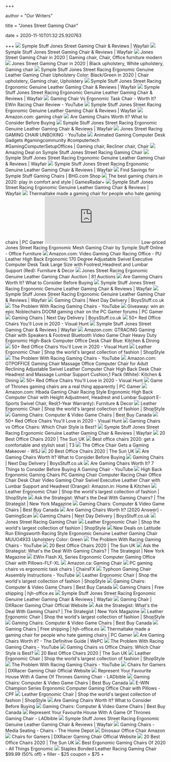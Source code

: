 +++
        
author = "Our Writers"
        
title = "Jones Street Gaming Chair"
        
date = 2020-11-10T01:32:25.920763
        
+++
[ ![](https://secure.img1-fg.wfcdn.com/im/8039731/resize-h800-w800%5Ecompr-r85/9204/92044256/Jones+Street+Gaming+Chair.jpg)](https://secure.img1-fg.wfcdn.com/im/8039731/resize-h800-w800%5Ecompr-r85/9204/92044256/Jones+Street+Gaming+Chair.jpg) Symple Stuff Jones Street Gaming Chair & Reviews | Wayfair
[ ![](https://secure.img1-fg.wfcdn.com/im/61485428/resize-h600-w600%5Ecompr-r85/4753/47536822/Jones+Street+Gaming+Chair.jpg)](https://secure.img1-fg.wfcdn.com/im/61485428/resize-h600-w600%5Ecompr-r85/4753/47536822/Jones+Street+Gaming+Chair.jpg) Symple Stuff Jones Street Gaming Chair & Reviews | Wayfair
[ ![](https://i.pinimg.com/474x/c9/f5/61/c9f5617249339a3d6a84283f1e3d6d84.jpg)](https://i.pinimg.com/474x/c9/f5/61/c9f5617249339a3d6a84283f1e3d6d84.jpg) Jones Street Gaming Chair in 2020 | Gaming chair, Chair, Office furniture  modern
[ ![](https://i.pinimg.com/originals/18/3b/8a/183b8ab8697b259d3c60a28abbd66c28.jpg)](https://i.pinimg.com/originals/18/3b/8a/183b8ab8697b259d3c60a28abbd66c28.jpg) Jones Street Gaming Chair in 2020 | Black upholstery, White upholstery, Gaming  chair
[ ![](https://i.pinimg.com/474x/3f/ed/66/3fed66b0dda58f8aea9f54ede02e2f80.jpg)](https://i.pinimg.com/474x/3f/ed/66/3fed66b0dda58f8aea9f54ede02e2f80.jpg) Symple Stuff Jones Street Racing Ergonomic Genuine Leather Gaming Chair  Upholstery Color: Black/Green in 2020 | Chair upholstery, Gaming chair,  Upholstery
[ ![](https://secure.img1-fg.wfcdn.com/im/09417290/compr-r85/9204/92043886/jones-street-racing-ergonomic-genuine-leather-gaming-chair.jpg)](https://secure.img1-fg.wfcdn.com/im/09417290/compr-r85/9204/92043886/jones-street-racing-ergonomic-genuine-leather-gaming-chair.jpg) Symple Stuff Jones Street Racing Ergonomic Genuine Leather Gaming Chair &  Reviews | Wayfair
[ ![](https://secure.img1-fg.wfcdn.com/im/33479890/resize-h800-w800%5Ecompr-r85/9204/92043920/Jones+Street+Racing+Ergonomic+Genuine+Leather+Gaming+Chair.jpg)](https://secure.img1-fg.wfcdn.com/im/33479890/resize-h800-w800%5Ecompr-r85/9204/92043920/Jones+Street+Racing+Ergonomic+Genuine+Leather+Gaming+Chair.jpg) Symple Stuff Jones Street Racing Ergonomic Genuine Leather Gaming Chair &  Reviews | Wayfair
[ ![](https://i.ytimg.com/vi/nBXxhTsz3D0/maxresdefault.jpg)](https://i.ytimg.com/vi/nBXxhTsz3D0/maxresdefault.jpg) Gaming Chair Vs Ergonomic Task Chair - Worth It? EWin Racing Chair Review -  YouTube
[ ![](https://secure.img1-fg.wfcdn.com/im/78367122/resize-h800-w800%5Ecompr-r85/9204/92044026/Jones+Street+Racing+Ergonomic+Genuine+Leather+Gaming+Chair.jpg)](https://secure.img1-fg.wfcdn.com/im/78367122/resize-h800-w800%5Ecompr-r85/9204/92044026/Jones+Street+Racing+Ergonomic+Genuine+Leather+Gaming+Chair.jpg) Symple Stuff Jones Street Racing Ergonomic Genuine Leather Gaming Chair &  Reviews | Wayfair
[ ![](https://m.media-amazon.com/images/I/61HEqHMkRhL._AC_UY218_.jpg)](https://m.media-amazon.com/images/I/61HEqHMkRhL._AC_UY218_.jpg) Amazon.com: gaming chair
[ ![](https://techguided.com/wp-content/uploads/2018/06/Gaming-Chair-Height-and-Weight.jpg)](https://techguided.com/wp-content/uploads/2018/06/Gaming-Chair-Height-and-Weight.jpg) Are Gaming Chairs Worth It? What to Consider Before Buying
[ ![](https://secure.img1-fg.wfcdn.com/im/23431117/resize-h800-w800%5Ecompr-r85/9204/92043910/Jones+Street+Racing+Ergonomic+Genuine+Leather+Gaming+Chair.jpg)](https://secure.img1-fg.wfcdn.com/im/23431117/resize-h800-w800%5Ecompr-r85/9204/92043910/Jones+Street+Racing+Ergonomic+Genuine+Leather+Gaming+Chair.jpg) Symple Stuff Jones Street Racing Ergonomic Genuine Leather Gaming Chair &  Reviews | Wayfair
[ ![](https://i.ytimg.com/vi/CJ9da0SdJ7E/maxresdefault.jpg)](https://i.ytimg.com/vi/CJ9da0SdJ7E/maxresdefault.jpg) Jones Street Racing GAMING CHAIR UNBOXING - YouTube
[ ![](https://i.pinimg.com/564x/f7/67/4e/f7674e02b2276173dd5de074716262bd.jpg)](https://i.pinimg.com/564x/f7/67/4e/f7674e02b2276173dd5de074716262bd.jpg) Animated Gaming Computer Desk Gadgets #gamingcommunity #computertech  #GamingComputerSetupOffices | Gaming chair, Recliner chair, Chair
[ ![](https://images.prod.meredith.com/product/eb0dc53225ba247d2e58431d13866615/1598782242064/m/symple-stuff-jones-street-racing-ergonomic-gaming-chair-ftt-7176-upholstery-color-black-gray)](https://images.prod.meredith.com/product/eb0dc53225ba247d2e58431d13866615/1598782242064/m/symple-stuff-jones-street-racing-ergonomic-gaming-chair-ftt-7176-upholstery-color-black-gray) Amazing Deal on Symple Stuff Jones Street Racing Gaming Chair
[ ![](https://secure.img1-fg.wfcdn.com/im/52008599/resize-h800-w800%5Ecompr-r85/9204/92044065/Jones+Street+Racing+Ergonomic+Genuine+Leather+Gaming+Chair.jpg)](https://secure.img1-fg.wfcdn.com/im/52008599/resize-h800-w800%5Ecompr-r85/9204/92044065/Jones+Street+Racing+Ergonomic+Genuine+Leather+Gaming+Chair.jpg) Symple Stuff Jones Street Racing Ergonomic Genuine Leather Gaming Chair &  Reviews | Wayfair
[ ![](https://secure.img1-fg.wfcdn.com/im/36470921/resize-h800-w800%5Ecompr-r85/9204/92043936/Jones+Street+Racing+Ergonomic+Genuine+Leather+Gaming+Chair.jpg)](https://secure.img1-fg.wfcdn.com/im/36470921/resize-h800-w800%5Ecompr-r85/9204/92043936/Jones+Street+Racing+Ergonomic+Genuine+Leather+Gaming+Chair.jpg) Symple Stuff Jones Street Racing Ergonomic Genuine Leather Gaming Chair &  Reviews | Wayfair
[ ![](https://images.prod.meredith.com/product/07904f60cc87eac77b68c2b4b8fa7674/1599861747610/m/symple-stuff-jones-street-racing-ergonomic-gaming-chair-ftt-7176-upholstery-color-black)](https://images.prod.meredith.com/product/07904f60cc87eac77b68c2b4b8fa7674/1599861747610/m/symple-stuff-jones-street-racing-ergonomic-gaming-chair-ftt-7176-upholstery-color-black) Find Savings for Symple Stuff Gaming Chairs | BHG.com Shop
[ ![](https://cdn.mos.cms.futurecdn.net/JhAv8G8wDXT8JNsSrq3Gvk.jpg)](https://cdn.mos.cms.futurecdn.net/JhAv8G8wDXT8JNsSrq3Gvk.jpg) The best gaming chairs in 2020: play in comfort and style | GamesRadar+
[ ![](https://secure.img1-fg.wfcdn.com/im/36661332/resize-h800-w800%5Ecompr-r85/9204/92043991/Jones+Street+Racing+Ergonomic+Genuine+Leather+Gaming+Chair.jpg)](https://secure.img1-fg.wfcdn.com/im/36661332/resize-h800-w800%5Ecompr-r85/9204/92043991/Jones+Street+Racing+Ergonomic+Genuine+Leather+Gaming+Chair.jpg) Symple Stuff Jones Street Racing Ergonomic Genuine Leather Gaming Chair &  Reviews | Wayfair
[ ![](https://cdn.mos.cms.futurecdn.net/N72vTNjdR54YGA2BxkcPrV-1200-80.jpg)](https://cdn.mos.cms.futurecdn.net/N72vTNjdR54YGA2BxkcPrV-1200-80.jpg) Thermaltake made a gaming chair for people who hate gaming chairs | PC Gamer
[ ![](http://v2.dsale.best/img.php?img=aHR0cHM6Ly9zZWN1cmUuaW1nMi1mZy53ZmNkbi5jb20vaW0vNDE2MDQxMDUvcmVzaXplLWgzMTAtdzMxMCU1RWNvbXByLXI4NS80OTQzLzQ5NDM1ODIxL2Jpc2Nob2YtbWVzaC1jb25mZXJlbmNlLWNoYWlyLmpwZw==)](http://v2.dsale.best/img.php?img=aHR0cHM6Ly9zZWN1cmUuaW1nMi1mZy53ZmNkbi5jb20vaW0vNDE2MDQxMDUvcmVzaXplLWgzMTAtdzMxMCU1RWNvbXByLXI4NS80OTQzLzQ5NDM1ODIxL2Jpc2Nob2YtbWVzaC1jb25mZXJlbmNlLWNoYWlyLmpwZw==) Low-priced Jones Street Racing Ergonomic Mesh Gaming Chair by Symple Stuff  Online - Office Furniture
[ ![](https://images-na.ssl-images-amazon.com/images/I/71hnbW21r1L._AC_SX522_.jpg)](https://images-na.ssl-images-amazon.com/images/I/71hnbW21r1L._AC_SX522_.jpg) Amazon.com: Video Gaming Chair Racing Office - PU Leather High Back  Ergonomic 170 Degree Adjustable Swivel Executive Computer Desk Task Large  Size with Footrest,Headrest and Lumbar Support (Red): Furniture & Decor
[ ![](https://d2hg08mj4tu8sj.cloudfront.net/auctionimages/150/1591800842/w5ee0f40dd1fd3.JPG)](https://d2hg08mj4tu8sj.cloudfront.net/auctionimages/150/1591800842/w5ee0f40dd1fd3.JPG) Jones Street Racing Ergonomic Genuine Leather Gaming Chair Auction | 81  Auctions
[ ![](https://i.ytimg.com/vi/G7MTlS4aJTo/maxresdefault.jpg)](https://i.ytimg.com/vi/G7MTlS4aJTo/maxresdefault.jpg) Are Gaming Chairs Worth It? What to Consider Before Buying
[ ![](https://secure.img1-fg.wfcdn.com/im/12597061/c_crop-h190-p1-w190%5Ecompr-r70/6720/67203941/default_name.jpg)](https://secure.img1-fg.wfcdn.com/im/12597061/c_crop-h190-p1-w190%5Ecompr-r70/6720/67203941/default_name.jpg) Symple Stuff Jones Street Racing Ergonomic Genuine Leather Gaming Chair &  Reviews | Wayfair
[ ![](https://secure.img1-fg.wfcdn.com/im/63239065/c_crop-h190-p1-w190%5Ecompr-r70/9748/97483386/default_name.jpg)](https://secure.img1-fg.wfcdn.com/im/63239065/c_crop-h190-p1-w190%5Ecompr-r70/9748/97483386/default_name.jpg) Symple Stuff Jones Street Racing Ergonomic Genuine Leather Gaming Chair &  Reviews | Wayfair
[ ![](https://www.boysstuff.co.uk/uploaded/prod_center/brazenserpentpink-1.jpg)](https://www.boysstuff.co.uk/uploaded/prod_center/brazenserpentpink-1.jpg) Gaming Chairs | Next Day Delivery | BoysStuff.co.uk
[ ![](https://i.ytimg.com/vi/FeAmL9UFAi4/maxresdefault.jpg)](https://i.ytimg.com/vi/FeAmL9UFAi4/maxresdefault.jpg) The Problem With Racing Gaming Chairs - YouTube
[ ![](https://cdn.mos.cms.futurecdn.net/GKWRqvwoEhPmbURGarRf8F.jpg)](https://cdn.mos.cms.futurecdn.net/GKWRqvwoEhPmbURGarRf8F.jpg) Giveaway: win an epic Noblechairs DOOM gaming chair on the PC Gamer forums  | PC Gamer
[ ![](https://www.boysstuff.co.uk/uploaded/prod_center/brazenpiranhablue-1.jpg)](https://www.boysstuff.co.uk/uploaded/prod_center/brazenpiranhablue-1.jpg) Gaming Chairs | Next Day Delivery | BoysStuff.co.uk
[ ![](https://visualhunt.com/photos/11/taja-gaming-chair.jpg)](https://visualhunt.com/photos/11/taja-gaming-chair.jpg) 50+ Red Office Chairs You'll Love in 2020 - Visual Hunt
[ ![](https://secure.img1-fg.wfcdn.com/im/74345733/resize-h340-p1-w340%5Ecompr-r70/8805/88056579/Archimedes+Ergonomic+Mesh+Drafting+Chair.jpg)](https://secure.img1-fg.wfcdn.com/im/74345733/resize-h340-p1-w340%5Ecompr-r70/8805/88056579/Archimedes+Ergonomic+Mesh+Drafting+Chair.jpg) Symple Stuff Jones Street Gaming Chair & Reviews | Wayfair
[ ![](https://images-na.ssl-images-amazon.com/images/I/71p6kZn1MgL._AC_SL1500_.jpg)](https://images-na.ssl-images-amazon.com/images/I/71p6kZn1MgL._AC_SL1500_.jpg) Amazon.com: GTRACING Gaming Chair with Speakers & Footrest Bluetooth Video  Game Chair Heavy Duty Ergonomic High-Back Computer Office Desk Chair Blue:  Kitchen & Dining
[ ![](https://visualhunt.com/photos/11/ellingsworth-racing-style-gaming-chair.jpg)](https://visualhunt.com/photos/11/ellingsworth-racing-style-gaming-chair.jpg) 50+ Red Office Chairs You'll Love in 2020 - Visual Hunt
[ ![](https://img.shopstyle-cdn.com/sim/32/2a/322af8351e3e46334f8bf0eb90b56d9b_best/ellingsworth-racing-style-ergonomic-genuine-leather-gaming-chair-latitude-run-upholstery-color-blue.jpg)](https://img.shopstyle-cdn.com/sim/32/2a/322af8351e3e46334f8bf0eb90b56d9b_best/ellingsworth-racing-style-ergonomic-genuine-leather-gaming-chair-latitude-run-upholstery-color-blue.jpg) Leather Ergonomic Chair | Shop the world's largest collection of fashion |  ShopStyle
[ ![](https://i.ytimg.com/vi/FeAmL9UFAi4/hqdefault.jpg)](https://i.ytimg.com/vi/FeAmL9UFAi4/hqdefault.jpg) The Problem With Racing Gaming Chairs - YouTube
[ ![](https://images-na.ssl-images-amazon.com/images/I/61kMK3P9t-L._AC_SY879_.jpg)](https://images-na.ssl-images-amazon.com/images/I/61kMK3P9t-L._AC_SY879_.jpg) Amazon.com: GTPOFFICE Gaming Chair Massage Office Computer Chair for Adult  Reclining Adjustable Swivel Leather Computer Chair High Back Desk Chair  Headrest and Massage Lumbar Support Cushion,1 Pack (White): Kitchen & Dining
[ ![](https://visualhunt.com/photos/11/devoko-ergonomic-gaming-chair-racing-style-adjustable-height-high-back-pc-computer-chair-with-headrest-and-lumbar-massage-support-executive-office-chair.jpg)](https://visualhunt.com/photos/11/devoko-ergonomic-gaming-chair-racing-style-adjustable-height-high-back-pc-computer-chair-with-headrest-and-lumbar-massage-support-executive-office-chair.jpg) 50+ Red Office Chairs You'll Love in 2020 - Visual Hunt
[ ![](https://cdn.mos.cms.futurecdn.net/bT64xo6Z8zNLvoDiyytYb7.jpg)](https://cdn.mos.cms.futurecdn.net/bT64xo6Z8zNLvoDiyytYb7.jpg) Game of Thrones gaming chairs are a real thing apparently | PC Gamer
[ ![](https://images-na.ssl-images-amazon.com/images/I/61aj2URhsVL._AC_SY550_.jpg)](https://images-na.ssl-images-amazon.com/images/I/61aj2URhsVL._AC_SY550_.jpg) Amazon.com: Hbada Gaming Chair Racing Style Ergonomic High Back Computer  Chair with Height Adjustment, Headrest and Lumbar Support E-Sports Swivel  Chair, Red(1-Year Warranty): Furniture & Decor
[ ![](https://img.shopstyle-cdn.com/sim/c4/b4/c4b4723c9909688c6130ee8f19ee77d1_best/zipcode-designa-lowndes-ergonomic-genuine-leather-gaming-chair-zipcode-designa-upholstery-color-green.jpg)](https://img.shopstyle-cdn.com/sim/c4/b4/c4b4723c9909688c6130ee8f19ee77d1_best/zipcode-designa-lowndes-ergonomic-genuine-leather-gaming-chair-zipcode-designa-upholstery-color-green.jpg) Leather Ergonomic Chair | Shop the world's largest collection of fashion |  ShopStyle
[ ![](https://merchandising-assets.bestbuy.ca/bltc8653f66842bff7f/bltc3cf2815e96d75f3/5f989e81545bdb56ce490ac0/furniture-20201101-feature-gaming-chair-fg-m.png?width=150p&quality=80)](https://merchandising-assets.bestbuy.ca/bltc8653f66842bff7f/bltc3cf2815e96d75f3/5f989e81545bdb56ce490ac0/furniture-20201101-feature-gaming-chair-fg-m.png?width=150p&quality=80) Gaming Chairs: Computer & Video Game Chairs | Best Buy Canada
[ ![](https://visualhunt.com/photos/11/high-back-ergonomic-gaming-chair.jpg)](https://visualhunt.com/photos/11/high-back-ergonomic-gaming-chair.jpg) 50+ Red Office Chairs You'll Love in 2020 - Visual Hunt
[ ![](https://techguided.com/wp-content/uploads/2019/11/Gaming-Chair-vs-Office-Chair.jpg)](https://techguided.com/wp-content/uploads/2019/11/Gaming-Chair-vs-Office-Chair.jpg) Gaming Chairs vs Office Chairs: Which Chair Style is Best?
[ ![](https://secure.img1-fg.wfcdn.com/im/78375785/c_crop-h190-p1-w190%5Ecompr-r70/7082/70827697/default_name.jpg)](https://secure.img1-fg.wfcdn.com/im/78375785/c_crop-h190-p1-w190%5Ecompr-r70/7082/70827697/default_name.jpg) Symple Stuff Jones Street Racing Ergonomic Genuine Leather Gaming Chair &  Reviews | Wayfair
[ ![](https://www.thesun.co.uk/wp-content/uploads/2019/06/best-gaming-chair.png)](https://www.thesun.co.uk/wp-content/uploads/2019/06/best-gaming-chair.png) 20 Best Office Chairs 2020 | The Sun UK
[ ![](https://cdn.mos.cms.futurecdn.net/9rXCdrBHCFMd2aXzFFi6XV.jpg)](https://cdn.mos.cms.futurecdn.net/9rXCdrBHCFMd2aXzFFi6XV.jpg) Best office chairs 2020: get a comfortable and stylish seat | T3
[ ![](https://images.wsj.net/im-138063?width=1280&size=1)](https://images.wsj.net/im-138063?width=1280&size=1) The Office Chair Gets a Gaming Makeover - WSJ
[ ![](https://www.thesun.co.uk/wp-content/uploads/2020/03/pm-COMPchairs.jpg?strip=all&w=960&quality=100)](https://www.thesun.co.uk/wp-content/uploads/2020/03/pm-COMPchairs.jpg?strip=all&w=960&quality=100) 20 Best Office Chairs 2020 | The Sun UK
[ ![](https://techguided.com/wp-content/uploads/2018/06/Test-Out-Gaming-Chair.jpg)](https://techguided.com/wp-content/uploads/2018/06/Test-Out-Gaming-Chair.jpg) Are Gaming Chairs Worth It? What to Consider Before Buying
[ ![](https://www.boysstuff.co.uk/uploaded/prod_center/whitebrazenpride-1.jpg)](https://www.boysstuff.co.uk/uploaded/prod_center/whitebrazenpride-1.jpg) Gaming Chairs | Next Day Delivery | BoysStuff.co.uk
[ ![](https://i.ytimg.com/vi/G7MTlS4aJTo/hqdefault.jpg)](https://i.ytimg.com/vi/G7MTlS4aJTo/hqdefault.jpg) Are Gaming Chairs Worth It? 7 Things to Consider Before Buying A Gaming  Chair - YouTube
[ ![](https://images-na.ssl-images-amazon.com/images/I/81RzJ9IjNZL._SX425_.jpg)](https://images-na.ssl-images-amazon.com/images/I/81RzJ9IjNZL._SX425_.jpg) High Back Ergonomic Gaming Chairs PC Gaming Chair Computer Racing Chair  Office Chair Desk Chair Video Gaming Chair Swivel Executive Leather Chair  with Lumbar Support and Headrest (Orange): Amazon.in: Home & Kitchen
[ ![](https://img.shopstyle-cdn.com/sim/91/ff/91fff5eac7e7bfc6be1023dbf148a4fc_xlarge/ergonomic-gaming-chair-with-adjustable-gas-lift-seating-and-lumbar-support-ebern-designs.jpg)](https://img.shopstyle-cdn.com/sim/91/ff/91fff5eac7e7bfc6be1023dbf148a4fc_xlarge/ergonomic-gaming-chair-with-adjustable-gas-lift-seating-and-lumbar-support-ebern-designs.jpg) Leather Ergonomic Chair | Shop the world's largest collection of fashion |  ShopStyle
[ ![](https://pyxis.nymag.com/v1/imgs/b47/a4d/e28d8a3dccc098c9f743577f0479bedd6b-21-dx-racer.h473.w710.jpg)](https://pyxis.nymag.com/v1/imgs/b47/a4d/e28d8a3dccc098c9f743577f0479bedd6b-21-dx-racer.h473.w710.jpg) Ask the Strategist: What's the Deal With Gaming Chairs? | The Strategist |  New York Magazine
[ ![](https://multimedia.bbycastatic.ca/multimedia/products/500x500/143/14310/14310014.jpg)](https://multimedia.bbycastatic.ca/multimedia/products/500x500/143/14310/14310014.jpg) Gaming Chairs: Computer & Video Game Chairs | Best Buy Canada
[ ![](https://www.gamingscan.com/wp-content/uploads/2020/10/Are-Gaming-Chairs-Worth-It.jpg)](https://www.gamingscan.com/wp-content/uploads/2020/10/Are-Gaming-Chairs-Worth-It.jpg) Are Gaming Chairs Worth It? [2020 Answer] - GamingScan
[ ![](https://www.boysstuff.co.uk/uploaded/prod_center/brazensalutegrey-1.jpg)](https://www.boysstuff.co.uk/uploaded/prod_center/brazensalutegrey-1.jpg) Gaming Chairs | Next Day Delivery | BoysStuff.co.uk
[ ![](https://www.boysstuff.co.uk/uploaded/prod_center/akracingplayer6014blue-1.jpg)](https://www.boysstuff.co.uk/uploaded/prod_center/akracingplayer6014blue-1.jpg) Jones Street Racing Gaming Chair
[ ![](https://img.shopstyle-cdn.com/sim/1f/e8/1fe8054cb6cd73a1234b08ee8c6e2ca9_best/gwalchmai-high-back-ergonomic-genuine-leather-executive-chair-latitude-run.jpg)](https://img.shopstyle-cdn.com/sim/1f/e8/1fe8054cb6cd73a1234b08ee8c6e2ca9_best/gwalchmai-high-back-ergonomic-genuine-leather-executive-chair-latitude-run.jpg) Leather Ergonomic Chair | Shop the world's largest collection of fashion |  ShopStyle
[ ![](https://images.prod.meredith.com/product/d57ba3936b48d036bb5db9c40193a176/1583229845004/m/jones-street-racing-ergonomic-genuine-leather-gaming-chair-symple-stuff-upholstery-color-white)](https://images.prod.meredith.com/product/d57ba3936b48d036bb5db9c40193a176/1583229845004/m/jones-street-racing-ergonomic-genuine-leather-gaming-chair-symple-stuff-upholstery-color-white) New Deals on Latitude Run Ellingsworth Racing Style Ergonomic Genuine  Leather Gaming Chair MUUO4933 Upholstery Color: Green
[ ![](https://i.ytimg.com/vi/avWG8Zl27VQ/maxresdefault.jpg)](https://i.ytimg.com/vi/avWG8Zl27VQ/maxresdefault.jpg) The Problem With Racing Gaming Chairs - YouTube
[ ![](https://www.thesun.co.uk/wp-content/uploads/2019/06/Jones-office-chair-MS.png)](https://www.thesun.co.uk/wp-content/uploads/2019/06/Jones-office-chair-MS.png) 20 Best Office Chairs 2020 | The Sun UK
[ ![](https://pyxis.nymag.com/v1/imgs/d96/4f1/a687330a3ea083adad8692a23511507a25-21-maxnomic.2x.rhorizontal.w600.jpg)](https://pyxis.nymag.com/v1/imgs/d96/4f1/a687330a3ea083adad8692a23511507a25-21-maxnomic.2x.rhorizontal.w600.jpg) Ask the Strategist: What's the Deal With Gaming Chairs? | The Strategist |  New York Magazine
[ ![](https://www.ewinracing.com/img/image_detail/size/new/FLF.jpg)](https://www.ewinracing.com/img/image_detail/size/new/FLF.jpg) EWin Flash XL Series Ergonomic Computer Gaming Office Chair with  Pillows-FLF-XL
[ ![](https://m.media-amazon.com/images/I/714hcLsLKhL._AC_UL320_.jpg)](https://m.media-amazon.com/images/I/714hcLsLKhL._AC_UL320_.jpg) Amazon.ca: Gaming Chair
[ ![](https://chairsfx.com/wp-content/uploads/2020/05/gaming-vs-task-chair-article-1.jpg)](https://chairsfx.com/wp-content/uploads/2020/05/gaming-vs-task-chair-article-1.jpg) PC gaming chairs vs ergonomic task chairs | ChairsFX
[ ![](https://i.ytimg.com/vi/3q12KGfaXAo/maxresdefault.jpg)](https://i.ytimg.com/vi/3q12KGfaXAo/maxresdefault.jpg) Typhoon Gaming Chair Assembly Instructions - YouTube
[ ![](https://img.shopstyle-cdn.com/sim/7d/70/7d70750519984fb3ade454925e2ae127_xlarge/lahey-ergonomic-gaming-chair-symple-stuff-color-upholstery-frame-blue-charcoal-gray-silver.jpg)](https://img.shopstyle-cdn.com/sim/7d/70/7d70750519984fb3ade454925e2ae127_xlarge/lahey-ergonomic-gaming-chair-symple-stuff-color-upholstery-frame-blue-charcoal-gray-silver.jpg) Leather Ergonomic Chair | Shop the world's largest collection of fashion |  ShopStyle
[ ![](https://multimedia.bbycastatic.ca/multimedia/products/500x500/143/14310/14310015.png)](https://multimedia.bbycastatic.ca/multimedia/products/500x500/143/14310/14310015.png) Gaming Chairs: Computer & Video Game Chairs | Best Buy Canada
[ ![](https://master.buerostuhl24.eu/out/pictures/generated/product/1/1000_1000_80/stamm_ERGOHUMAN_ELITE_FotoGross_stamm_ERGOHUMAN_ELITE.jpg)](https://master.buerostuhl24.eu/out/pictures/generated/product/1/1000_1000_80/stamm_ERGOHUMAN_ELITE_FotoGross_stamm_ERGOHUMAN_ELITE.jpg) Gaming Chairs | Free shipping | hjh-office.es
[ ![](https://secure.img1-fg.wfcdn.com/im/72436658/resize-h340-p1-w340%5Ecompr-r70/1190/119023829/Epstein+Task+Chair.jpg)](https://secure.img1-fg.wfcdn.com/im/72436658/resize-h340-p1-w340%5Ecompr-r70/1190/119023829/Epstein+Task+Chair.jpg) Symple Stuff Jones Street Racing Ergonomic Genuine Leather Gaming Chair &  Reviews | Wayfair
[ ![](https://d347qe3jx1i9dl.cloudfront.net/item/5eff2233-29be-4015-9947-7b4eb23b99c8/title/956.jpg)](https://d347qe3jx1i9dl.cloudfront.net/item/5eff2233-29be-4015-9947-7b4eb23b99c8/title/956.jpg) Gaming Chair | DXRacer Gaming Chair Official Website
[ ![](https://pyxis.nymag.com/v1/imgs/41e/583/8a4c312fe169d34d4848a24213240c0c20-21-noble-chairs.rhorizontal.w600.jpg)](https://pyxis.nymag.com/v1/imgs/41e/583/8a4c312fe169d34d4848a24213240c0c20-21-noble-chairs.rhorizontal.w600.jpg) Ask the Strategist: What's the Deal With Gaming Chairs? | The Strategist |  New York Magazine
[ ![](https://img.shopstyle-cdn.com/sim/2f/d7/2fd7f085929ca02add1dc99c008241b3_xlarge/ergonomic-gaming-chair-inbox-zero-upholstery-color-faux-leather-white.jpg)](https://img.shopstyle-cdn.com/sim/2f/d7/2fd7f085929ca02add1dc99c008241b3_xlarge/ergonomic-gaming-chair-inbox-zero-upholstery-color-faux-leather-white.jpg) Leather Ergonomic Chair | Shop the world's largest collection of fashion |  ShopStyle
[ ![](https://multimedia.bbycastatic.ca/multimedia/products/500x500/134/13499/13499133.jpg)](https://multimedia.bbycastatic.ca/multimedia/products/500x500/134/13499/13499133.jpg) Gaming Chairs: Computer & Video Game Chairs | Best Buy Canada
[ ![](https://master.buerostuhl24.eu/out/pictures/generated/product/1/1000_1000_80/stamm_ERGOHUMAN_ELITE_PRO_FotoGross_stamm_ERGOHUMAN_ELITE_PRO.jpg)](https://master.buerostuhl24.eu/out/pictures/generated/product/1/1000_1000_80/stamm_ERGOHUMAN_ELITE_PRO_FotoGross_stamm_ERGOHUMAN_ELITE_PRO.jpg) Gaming Chairs | Free shipping | hjh-office.es
[ ![](https://cdn.mos.cms.futurecdn.net/bXwspPAa6AGK2bzuMCWrqm-1200-80.jpg)](https://cdn.mos.cms.futurecdn.net/bXwspPAa6AGK2bzuMCWrqm-1200-80.jpg) Thermaltake made a gaming chair for people who hate gaming chairs | PC Gamer
[ ![](https://www.wepc.com/wp-content/uploads/2019/12/Are-Gaming-Chairs-worth-it-1200x900.jpg)](https://www.wepc.com/wp-content/uploads/2019/12/Are-Gaming-Chairs-worth-it-1200x900.jpg) Are Gaming Chairs Worth it? - The Definitive Guide | WePC
[ ![](https://i.ytimg.com/vi/_PqXyEVDdB8/maxresdefault.jpg)](https://i.ytimg.com/vi/_PqXyEVDdB8/maxresdefault.jpg) The Problem With Racing Gaming Chairs - YouTube
[ ![](https://techguided.com/wp-content/uploads/2018/04/Chair-Design-Differences.png)](https://techguided.com/wp-content/uploads/2018/04/Chair-Design-Differences.png) Gaming Chairs vs Office Chairs: Which Chair Style is Best?
[ ![](https://www.thesun.co.uk/wp-content/uploads/2019/06/Amazon-chair-minimalist.png)](https://www.thesun.co.uk/wp-content/uploads/2019/06/Amazon-chair-minimalist.png) 20 Best Office Chairs 2020 | The Sun UK
[ ![](https://img.shopstyle-cdn.com/sim/6a/7e/6a7efd9a86c2ac6de25210557a184c06_xlarge/weyauwega-high-back-pc-racing-ergonomic-genuine-leather-gaming-chair-latitude-run.jpg)](https://img.shopstyle-cdn.com/sim/6a/7e/6a7efd9a86c2ac6de25210557a184c06_xlarge/weyauwega-high-back-pc-racing-ergonomic-genuine-leather-gaming-chair-latitude-run.jpg) Leather Ergonomic Chair | Shop the world's largest collection of fashion |  ShopStyle
[ ![](https://i.ytimg.com/vi/cdFNKkQ03V8/maxresdefault.jpg)](https://i.ytimg.com/vi/cdFNKkQ03V8/maxresdefault.jpg) The Problem With Racing Gaming Chairs - YouTube
[ ![](https://d347qe3jx1i9dl.cloudfront.net/item/b2af1b07-6c41-400d-b760-153a46139bb7/title/956.jpg)](https://d347qe3jx1i9dl.cloudfront.net/item/b2af1b07-6c41-400d-b760-153a46139bb7/title/956.jpg) Chairs for Gamers | DXRacer Gaming Chair Official Website
[ ![](http://beta.ems.ladbiblegroup.com/s3/content/e03f67165cd180e976075c96e75e56da.png)](http://beta.ems.ladbiblegroup.com/s3/content/e03f67165cd180e976075c96e75e56da.png) Represent Your Favourite House With A Game Of Thrones Gaming Chair -  LADbible
[ ![](https://multimedia.bbycastatic.ca/multimedia/products/500x500/132/13240/13240062.jpg)](https://multimedia.bbycastatic.ca/multimedia/products/500x500/132/13240/13240062.jpg) Gaming Chairs: Computer & Video Game Chairs | Best Buy Canada
[ ![](https://m.ewinracing.com/1008-large_default/e-win-champion-series-ergonomic-computer-gaming-office-chair-with-pillows-bbf.jpg)](https://m.ewinracing.com/1008-large_default/e-win-champion-series-ergonomic-computer-gaming-office-chair-with-pillows-bbf.jpg) E-WIN Champion Series Ergonomic Computer Gaming Office Chair with Pillows -  CPF
[ ![](https://img.shopstyle-cdn.com/sim/b9/5d/b95d7e52b693087289f5632d04a9b8aa_xlarge/ergonomic-genuine-leather-gaming-chair-inbox-zero.jpg)](https://img.shopstyle-cdn.com/sim/b9/5d/b95d7e52b693087289f5632d04a9b8aa_xlarge/ergonomic-genuine-leather-gaming-chair-inbox-zero.jpg) Leather Ergonomic Chair | Shop the world's largest collection of fashion |  ShopStyle
[ ![](https://techguided.com/wp-content/uploads/2018/03/DXRacer-F-Series-Lumbar-1024x576.png)](https://techguided.com/wp-content/uploads/2018/03/DXRacer-F-Series-Lumbar-1024x576.png) Are Gaming Chairs Worth It? What to Consider Before Buying
[ ![](https://multimedia.bbycastatic.ca/multimedia/products/500x500/124/12484/12484718.jpg)](https://multimedia.bbycastatic.ca/multimedia/products/500x500/124/12484/12484718.jpg) Gaming Chairs: Computer & Video Game Chairs | Best Buy Canada
[ ![](http://beta.ems.ladbiblegroup.com/s3/content/024fbd945cd1efc676077f891458c4b5.jpg)](http://beta.ems.ladbiblegroup.com/s3/content/024fbd945cd1efc676077f891458c4b5.jpg) Represent Your Favourite House With A Game Of Thrones Gaming Chair -  LADbible
[ ![](https://secure.img1-fg.wfcdn.com/im/41772345/c_crop-h200-w200%5Ecompr-r85/1219/121977076/default_name.jpg)](https://secure.img1-fg.wfcdn.com/im/41772345/c_crop-h200-w200%5Ecompr-r85/1219/121977076/default_name.jpg) Symple Stuff Jones Street Racing Ergonomic Genuine Leather Gaming Chair &  Reviews | Wayfair
[ ![](https://images.homedepot-static.com/productImages/44f9bdf5-2244-48f0-9faf-2367d6a9d07d/svn/black-black-pu-leather-loungie-media-seating-rc64-01bbk-hd-64_1000.jpg)](https://images.homedepot-static.com/productImages/44f9bdf5-2244-48f0-9faf-2367d6a9d07d/svn/black-black-pu-leather-loungie-media-seating-rc64-01bbk-hd-64_1000.jpg) Gaming Chairs - Media Seating - Chairs - The Home Depot
[ ![](https://i.pinimg.com/originals/db/b8/13/dbb8137b9cdae9434e45a23c5210ac0a.jpg)](https://i.pinimg.com/originals/db/b8/13/dbb8137b9cdae9434e45a23c5210ac0a.jpg) Dinosaur Office Chair Amazon
[ ![](https://d347qe3jx1i9dl.cloudfront.net/item/42b2d231-cd13-4db8-91a6-654c196f8a72/title/956.jpg)](https://d347qe3jx1i9dl.cloudfront.net/item/42b2d231-cd13-4db8-91a6-654c196f8a72/title/956.jpg) Chairs for Gamers | DXRacer Gaming Chair Official Website
[ ![](https://res-1.cloudinary.com/made-com/image/upload/e_trim/b_transparent,c_pad,d_made.svg,dpr_1.0,f_auto,q_auto:best,w_1100/v4/catalog/product/asset/c/9/7/8/c9789b6ca7d3b3b1c3f4282198854c69f9afa884_OCHSAU001BLA_UK_Saul_Office_Chair_Walnut_and_Black_LB01.jpg)](https://res-1.cloudinary.com/made-com/image/upload/e_trim/b_transparent,c_pad,d_made.svg,dpr_1.0,f_auto,q_auto:best,w_1100/v4/catalog/product/asset/c/9/7/8/c9789b6ca7d3b3b1c3f4282198854c69f9afa884_OCHSAU001BLA_UK_Saul_Office_Chair_Walnut_and_Black_LB01.jpg) 20 Best Office Chairs 2020 | The Sun UK
[ ![](https://www.allthingsergo.com/wp-content/uploads/2019/09/ATE-5-back-1.jpg)](https://www.allthingsergo.com/wp-content/uploads/2019/09/ATE-5-back-1.jpg) Best Ergonomic Gaming Chairs Of 2020 - All Things Ergonomic
[ ![](https://static.slickdealscdn.com/attachment/1/4/5/6/4/6/8667263.attach)](https://static.slickdealscdn.com/attachment/1/4/5/6/4/6/8667263.attach) Staples Bonded Leather Racing Gaming Chair $99.99 (50% off) + filler - $25  coupon = $75 +
